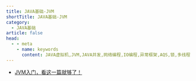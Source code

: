 ```yaml
---
title: JAVA基础-JVM
shortTitle: JAVA基础-JVM
category:
  - JAVA基础
article: false 
head:
  - - meta
    - name: keywords
      content: JAVA虚拟机,JVM,JAVA并发,网络编程,IO编程,异常框架,AQS,锁,多线程,原子操作,volatile,synchronized,线程池,阻塞队列,queue
---
```



* [JVM入门，看这一篇就够了！](./jvm.md)
 
 